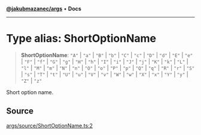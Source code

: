 [**@jakubmazanec/args**](../README.md) • **Docs**

---

# Type alias: ShortOptionName

> **ShortOptionName**: `"A"` \| `"a"` \| `"B"` \| `"b"` \| `"C"` \| `"c"` \| `"D"` \| `"d"` \| `"E"`
> \| `"e"` \| `"F"` \| `"f"` \| `"G"` \| `"g"` \| `"H"` \| `"h"` \| `"I"` \| `"i"` \| `"J"` \| `"j"`
> \| `"K"` \| `"k"` \| `"L"` \| `"l"` \| `"M"` \| `"m"` \| `"N"` \| `"n"` \| `"O"` \| `"o"` \| `"P"`
> \| `"p"` \| `"Q"` \| `"q"` \| `"R"` \| `"r"` \| `"S"` \| `"s"` \| `"T"` \| `"t"` \| `"U"` \| `"u"`
> \| `"V"` \| `"v"` \| `"W"` \| `"w"` \| `"X"` \| `"x"` \| `"Y"` \| `"y"` \| `"Z"` \| `"z"`

Short option name.

## Source

[args/source/ShortOptionName.ts:2](https://github.com/jakubmazanec/js-tools/blob/51bfc5b913a7a7ef21d8d702a0d87d72983e112a/packages/args/source/ShortOptionName.ts#L2)
